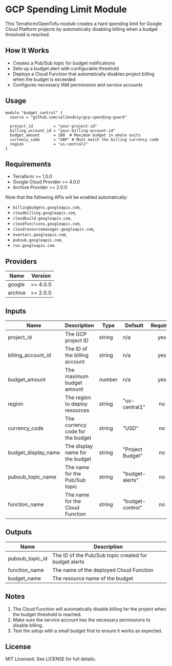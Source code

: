 # GCP Spending Limit Module

This Terraform/OpenTofu module creates a hard spending limit for Google Cloud Platform projects by automatically disabling billing when a budget threshold is reached.

## How It Works

- Creates a Pub/Sub topic for budget notifications
- Sets up a budget alert with configurable threshold
- Deploys a Cloud Function that automatically disables project billing when the budget is exceeded
- Configures necessary IAM permissions and service accounts

## Usage

```hcl
module "budget_control" {
  source = "github.com/velikodniy/gcp-spending-guard"

  project_id         = "your-project-id"
  billing_account_id = "your-billing-account-id"
  budget_amount      = 100  # Maximum budget in whole units
  currency_code      = "GBP" # Must match the billing currency code
  region             = "us-central1"
}
```

## Requirements

- Terraform >= 1.0.0
- Google Cloud Provider >= 4.0.0
- Archive Provider >= 2.0.0

Note that the following APIs will be enabled automatically:

- `billingbudgets.googleapis.com`,
- `cloudbilling.googleapis.com`,
- `cloudbuild.googleapis.com`,
- `cloudfunctions.googleapis.com`,
- `cloudresourcemanager.googleapis.com`,
- `eventarc.googleapis.com`,
- `pubsub.googleapis.com`,
- `run.googleapis.com`.

## Providers

| Name    | Version  |
| ------- | -------- |
| google  | >= 4.0.0 |
| archive | >= 2.0.0 |

## Inputs

| Name                | Description                      | Type   | Default          | Required |
| ------------------- | -------------------------------- | ------ | ---------------- | :------: |
| project_id          | The GCP project ID               | string | n/a              |   yes    |
| billing_account_id  | The ID of the billing account    | string | n/a              |   yes    |
| budget_amount       | The maximum budget amount        | number | n/a              |   yes    |
| region              | The region to deploy resources   | string | "us-central1"    |    no    |
| currency_code       | The currency code for the budget | string | "USD"            |    no    |
| budget_display_name | The display name for the budget  | string | "Project Budget" |    no    |
| pubsub_topic_name   | The name for the Pub/Sub topic   | string | "budget-alerts"  |    no    |
| function_name       | The name for the Cloud Function  | string | "budget-control" |    no    |

## Outputs

| Name            | Description                                           |
| --------------- | ----------------------------------------------------- |
| pubsub_topic_id | The ID of the Pub/Sub topic created for budget alerts |
| function_name   | The name of the deployed Cloud Function               |
| budget_name     | The resource name of the budget                       |

## Notes

1. The Cloud Function will automatically disable billing for the project when the budget threshold is reached.
2. Make sure the service account has the necessary permissions to disable billing.
3. Test the setup with a small budget first to ensure it works as expected.

## License

MIT Licensed. See LICENSE for full details.
